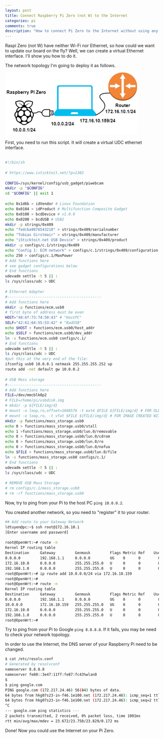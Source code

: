 ```yaml
---
layout: post
title: Connect Raspberry Pi Zero (not W) to the Internet
categories: pi
comments: true
description: "How to connect Pi Zero to the Internet without using any extra devices."
---
```



Raspi Zero (not W) have neither Wi-Fi nor Ethernet, so how could we want to update our board on the fly? 
Well, we can create a virtual Ethernet interface. I'll show you how to do it.

The network topology I'm going to deploy it as follows.

![Pi Zero Internet](/images/posts/Pi-Zero-internet.jpg)

First, you need to run this script. It will create a virtual UDC ethernet interface.

```bash

#!/bin/sh

# https://www.isticktoit.net/?p=1383

CONFIG=/sys/kernel/config/usb_gadget/piwebcam
mkdir -p "$CONFIG"
cd "$CONFIG" || exit 1

echo 0x1d6b > idVendor # Linux Foundation
echo 0x0104 > idProduct # Multifunction Composite Gadget
echo 0x0100 > bcdDevice # v1.0.0
echo 0x0200 > bcdUSB # USB2
mkdir -p strings/0x409
echo "fedcba9876543210" > strings/0x409/serialnumber
echo "Tobias Girstmair" > strings/0x409/manufacturer
echo "iSticktoit.net USB Device" > strings/0x409/product
mkdir -p configs/c.1/strings/0x409
echo "Config 1: ECM network" > configs/c.1/strings/0x409/configuration
echo 250 > configs/c.1/MaxPower
# Add functions here
# see gadget configurations below
# End functions
udevadm settle -t 5 || :
ls /sys/class/udc > UDC

# Ethernet Adapter
#-------------------------------------------
# Add functions here
mkdir -p functions/ecm.usb0
# first byte of address must be even
HOST="48:6f:73:74:50:43" # "HostPC"
SELF="42:61:64:55:53:42" # "BadUSB"
echo $HOST > functions/ecm.usb0/host_addr
echo $SELF > functions/ecm.usb0/dev_addr
ln -s functions/ecm.usb0 configs/c.1/
# End functions
udevadm settle -t 5 || :
ls /sys/class/udc > UDC
#put this at the very end of the file:
ifconfig usb0 10.0.0.1 netmask 255.255.255.252 up
route add -net default gw 10.0.0.2

# USB Mass storage
#-------------------------------------------
# Add functions here
FILE=/dev/mmcblk0p2
# FILE=/home/pi/usbdisk.img
# mkdir -p ${FILE/img/d}
# mount -o loop,ro,offset=1048576 -t ext4 $FILE ${FILE/img/d} # FOR OLD WAY OF MAKING THE IMAGE
# mount -o loop,ro, -t vfat $FILE ${FILE/img/d} # FOR IMAGE CREATED WITH DD
mkdir -p functions/mass_storage.usb0
echo 0 > functions/mass_storage.usb0/stall
echo 1 >functions/mass_storage.usb0/lun.0/removable
echo 0 > functions/mass_storage.usb0/lun.0/cdrom
echo 0 > functions/mass_storage.usb0/lun.0/ro
echo 0 > functions/mass_storage.usb0/lun.0/nofua
echo $FILE > functions/mass_storage.usb0/lun.0/file
ln -s functions/mass_storage.usb0 configs/c.1/
# End functions
udevadm settle -t 5 || :
ls /sys/class/udc > UDC

# REMOVE USB Mass Storage
# rm configs/c.1/mass_storage.usb0
# rm -rf functions/mass_storage.usb0

```

Now, try to ping from your Pi to the host PC `ping 10.0.0.2`.

You created another network, so you need to "register" it to your router.

```bash
## Add route to your Gateway Network
ldtuyen@pc:~$ ssh root@172.16.10.1
[Enter username and password]

root@OpenWrt:~# route -n
Kernel IP routing table
Destination     Gateway         Genmask         Flags Metric Ref    Use Iface
0.0.0.0         192.168.1.1     0.0.0.0         UG    0      0        0 eth0.2
172.16.10.0     0.0.0.0         255.255.255.0   U     0      0        0 br-lan
192.168.1.0     0.0.0.0         255.255.255.0   U     0      0        0 eth0.2
root@OpenWrt:~# ip route add 10.0.0.0/24 via 172.16.10.159
root@OpenWrt:~# 
root@OpenWrt:~# route -n
Kernel IP routing table
Destination     Gateway         Genmask         Flags Metric Ref    Use Iface
0.0.0.0         192.168.1.1     0.0.0.0         UG    0      0        0 eth0.2
10.0.0.0        172.16.10.159   255.255.255.0   UG    0      0        0 br-lan
172.16.10.0     0.0.0.0         255.255.255.0   U     0      0        0 br-lan
192.168.1.0     0.0.0.0         255.255.255.0   U     0      0        0 eth0.2
root@OpenWrt:~# 

```

Try to ping from your Pi to Google `ping 8.8.8.8`. If it fails, you may be need to check your network topology.

In order to use the Internet, the DNS server of your Raspberry Pi need to be changed.

```bash
$ cat /etc/resolv.conf
# Generated by resolvconf
nameserver 8.8.8.8 
nameserver fe80::3e47:11ff:fe87:fc43%wlan0
$ 
$ ping google.com
PING google.com (172.217.24.46) 56(84) bytes of data.
64 bytes from hkg07s23-in-f46.1e100.net (172.217.24.46): icmp_seq=1 ttl=115 time=23.8 ms
64 bytes from hkg07s23-in-f46.1e100.net (172.217.24.46): icmp_seq=2 ttl=115 time=23.6 ms
^C
--- google.com ping statistics ---
2 packets transmitted, 2 received, 0% packet loss, time 1001ms
rtt min/avg/max/mdev = 23.672/23.750/23.829/0.172 ms
```
Done! Now you could use the Internet on your Pi Zero.


